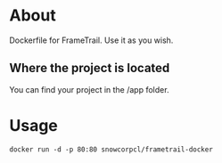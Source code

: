 
# About
Dockerfile for FrameTrail. Use it as you wish. 

## Where the project is located

You can find your project in the /app folder.

# Usage

    docker run -d -p 80:80 snowcorpcl/frametrail-docker

